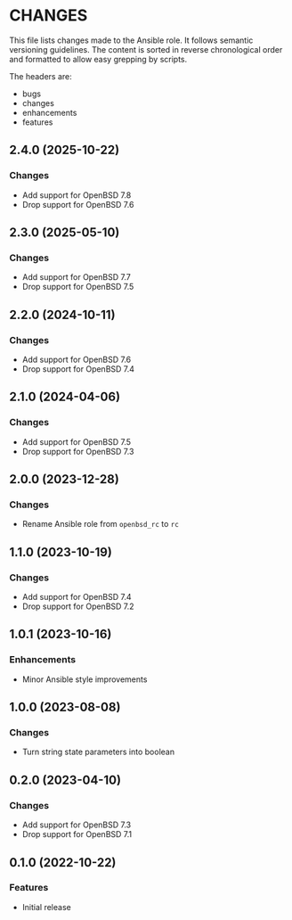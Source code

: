 # CHANGES

This file lists changes made to the Ansible role. It follows semantic versioning
guidelines. The content is sorted in reverse chronological order and formatted
to allow easy grepping by scripts.

The headers are:
- bugs
- changes
- enhancements
- features

## 2.4.0 (2025-10-22)

### Changes

- Add support for OpenBSD 7.8
- Drop support for OpenBSD 7.6

## 2.3.0 (2025-05-10)

### Changes

- Add support for OpenBSD 7.7
- Drop support for OpenBSD 7.5

## 2.2.0 (2024-10-11)

### Changes

- Add support for OpenBSD 7.6
- Drop support for OpenBSD 7.4

## 2.1.0 (2024-04-06)

### Changes

- Add support for OpenBSD 7.5
- Drop support for OpenBSD 7.3

## 2.0.0 (2023-12-28)

### Changes

- Rename Ansible role from `openbsd_rc` to `rc`

## 1.1.0 (2023-10-19)

### Changes

- Add support for OpenBSD 7.4
- Drop support for OpenBSD 7.2

## 1.0.1 (2023-10-16)

### Enhancements

- Minor Ansible style improvements

## 1.0.0 (2023-08-08)

### Changes

- Turn string state parameters into boolean

## 0.2.0 (2023-04-10)

### Changes

- Add support for OpenBSD 7.3
- Drop support for OpenBSD 7.1

## 0.1.0 (2022-10-22)

### Features

- Initial release
